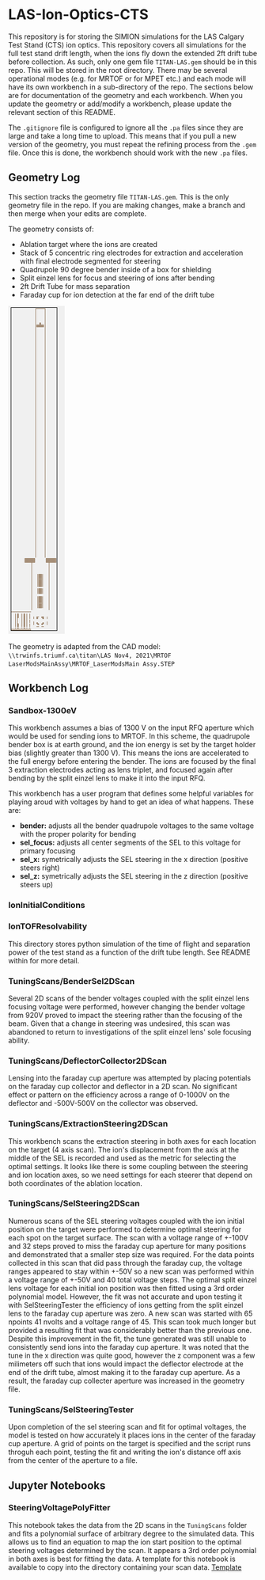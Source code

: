 # LAS-Ion-Optics-CTS
This repository is for storing the SIMION simulations for the LAS Calgary Test Stand (CTS) ion optics. This repository covers all simulations for the full test stand drift length, when the ions fly down the extended 2ft drift tube before collection. As such, only one gem file `TITAN-LAS.gem` should be in this repo. This will be stored in the root directory. There may be several operational modes (e.g. for MRTOF or for MPET etc.) and each mode will have its own workbench in a sub-directory of the repo. The sections below are for documentation of the geometry and each workbench. When you update the geometry or add/modify a workbench, please update the relevant section of this README.

The `.gitignore` file is configured to ignore all the `.pa` files since they are large and take a long time to upload. This means that if you pull a new version of the geometry, you must repeat the refining process from the `.gem` file. Once this is done, the workbench should work with the new `.pa` files.

## Geometry Log
This section tracks the geometry file `TITAN-LAS.gem`. This is the only geometry file in the repo. If you are making changes, make a branch and then merge when your edits are complete.

The geometry consists of:
* Ablation target where the ions are created
* Stack of 5 concentric ring electrodes for extraction and acceleration with final electrode segmented for steering
* Quadrupole 90 degree bender inside of a box for shielding
* Split einzel lens for focus and steering of ions after bending
* 2ft Drift Tube for mass separation 
* Faraday cup for ion detection at the far end of the drift tube

![LAS Geometry Cross-section](img/LAS-ion-optics-CTS.png)

The geometry is adapted from the CAD model: `\\trwinfs.triumf.ca\titan\LAS Nov4, 2021\MRTOF LaserModsMainAssy\MRTOF_LaserModsMain Assy.STEP`

## Workbench Log

### Sandbox-1300eV
This workbench assumes a bias of 1300 V on the input RFQ aperture which would be used for sending ions to MRTOF. In this scheme, the quadrupole bender box is at earth ground, and the ion energy is set by the target holder bias (slightly greater than 1300 V). This means the ions are accelerated to the full energy before entering the bender. The ions are focused by the final 3 extraction electrodes acting as lens triplet, and focused again after bending by the split einzel lens to make it into the input RFQ. 

This workbench has a user program that defines some helpful variables for playing aroud with voltages by hand to get an idea of what happens. These are:
- **bender:** adjusts all the bender quadrupole voltages to the same voltage with the proper polarity for bending
- **sel_focus:** adjusts all center segments of the SEL to this voltage for primary focusing
- **sel_x:** symetrically adjusts the SEL steering in the x direction (positive steers right)
- **sel_z:** symetrically adjusts the SEL steering in the z direction (positive steers up)

### IonInitialConditions


### IonTOFResolvability
This directory stores python simulation of the time of flight and separation power of the test stand as a function of the drift tube length. See README within for more detail.

### TuningScans/BenderSel2DScan 
Several 2D scans of the bender voltages coupled with the split einzel lens focusing voltage were performed, however changing the bender voltage from 920V proved to impact the steering rather than the focusing of the beam. Given that a change in steering was undesired, this scan was abandoned to return to investigations of the split einzel lens' sole focusing ability.

### TuningScans/DeflectorCollector2DScan
Lensing into the faraday cup aperture was attempted by placing potentials on the faraday cup collector and deflector in a 2D scan. No significant effect or pattern on the efficiency across a range of 0-1000V on the deflector and -500V-500V on the collector was observed.

### TuningScans/ExtractionSteering2DScan
This workbench scans the extraction steering in both axes for each location on the target (4 axis scan). The ion's displacement from the axis at the middle of the SEL is recorded and used as the metric for selecting the optimal settings. It looks like there is some coupling between the steering and ion location axes, so we need settings for each steerer that depend on both coordinates of the ablation location.

### TuningScans/SelSteering2DScan
Numerous scans of the SEL steering voltages coupled with the ion initial position on the target were performed to determine optimal steering for each spot on the target surface. The scan with a voltage range of +-100V and 32 steps proved to miss the faraday cup aperture for many positions and demonstrated that a smaller step size was required. For the data points collected in this scan that did pass through the faraday cup, the voltage ranges appeared to stay within +-50V so a new scan was performed within a voltage range of +-50V and 40 total voltage steps. The optimal split einzel lens voltage for each initial ion position was then fitted using a 3rd order polynomial model. However, the fit was not accurate and upon testing it with SelSteeringTester the efficiency of ions getting from the split einzel lens to the faraday cup aperture was zero. A new scan was started with 65 npoints 41 nvolts and a voltage range of 45. This scan took much longer but provided a resulting fit that was considerably better than the previous one. Despite this improvement in the fit, the tune generated was still unable to consistently send ions into the faraday cup aperture. It was noted that the tune in the x direction was quite good, however the z component was a few milimeters off such that ions would impact the deflector electrode at the end of the drift tube, almost making it to the faraday cup aperture. As a result, the faraday cup collecter aperture was increased in the geometry file. 

### TuningScans/SelSteeringTester
Upon completion of the sel steering scan and fit for optimal voltages, the model is tested on how accurately it places ions in the center of the faraday cup aperture. A grid of points on the target is specified and the script runs throguh each point, testing the fit and writing the ion's distance off axis from the center of the aperture to a file. 

## Jupyter Notebooks

### SteeringVoltagePolyFitter
This notebook takes the data from the 2D scans in the `TuningScans` folder and fits a polynomial surface of arbitrary degree to the simulated data. This allows us to find an equation to map the ion start position to the optimal steering voltages determined by the scan. It appears a 3rd order polynomial in both axes is best for fitting the data. A template for this notebook is available to copy into the directory containing your scan data. 
[Template](TuningScans/SteeringVoltagePolyFitter_template.ipynb)

